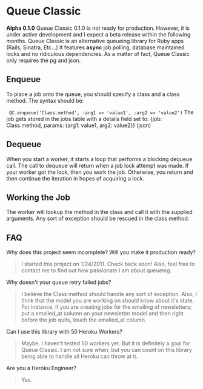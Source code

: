 # Queue Classic
**Alpha 0.1.0**
Queue Classic 0.1.0 is not ready for production. However, it is under active development and I expect a beta release within the following months.
Queue Classic is an alternative queueing library for Ruby apps (Rails, Sinatra, Etc...) It features **async** job polling, database maintained locks and
no ridiculous dependencies. As a matter of fact, Queue Classic only requires the pg and json.

## Enqueue
To place a job onto the queue, you should specify a class and a class method. The syntax should be:

` QC.enqueue('Class.method', :arg1 => 'value1', :arg2 => 'value2')`
The job gets stored in the jobs table with a details field set to: {job: Class.method, params: {arg1: value1, arg2: value2}} (json)

## Dequeue
When you start a worker, it starts a loop that performs a blocking dequeue call. The call to dequeue will return when a job lock attempt was made.
If your worker got the lock, then you work the job. Otherwise, you return and then continue the iteration in hopes of acquiring a lock.

## Working the Job
The worker will lookup the method in the class and call it with the supplied arguments.
Any sort of exception should be rescued in the class method.

## FAQ
Why does this project seem incomplete? Will you make it production ready?
> I started this project on 1/24/2011. Check back soon! Also, feel free to contact me to find out how passionate I am about queueing.

Why doesn't your queue retry failed jobs?
> I believe the Class method should handle any sort of exception.  Also, I think
that the model you are working on should know about it's state. For instance, if you are
creating jobs for the emailing of newsletters; put a emailed_at column on your newsletter model
and then right before the job quits, touch the emailed_at column.

Can I use this library with 50 Heroku Workers?
> Maybe. I haven't tested 50 workers yet. But it is definitely a goal for Queue Classic. I am not sure when,
but you can count on this library being able to handle all Heroku can throw at it.

Are you a Heroku Engineer?
> Yes.

